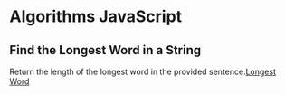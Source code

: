 # Algorithms JavaScript
## Find the Longest Word in a String

Return the length of the longest word in the provided sentence.[Longest Word](https://github.com/mohammedelgammal/Algorithms-JS/tree/main/Longest%20Word)

